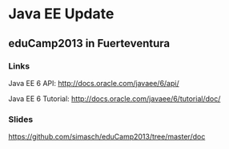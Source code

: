 # Java EE Update
## eduCamp2013 in Fuerteventura

### Links
Java EE 6 API: http://docs.oracle.com/javaee/6/api/

Java EE 6 Tutorial: http://docs.oracle.com/javaee/6/tutorial/doc/

### Slides
https://github.com/simasch/eduCamp2013/tree/master/doc
